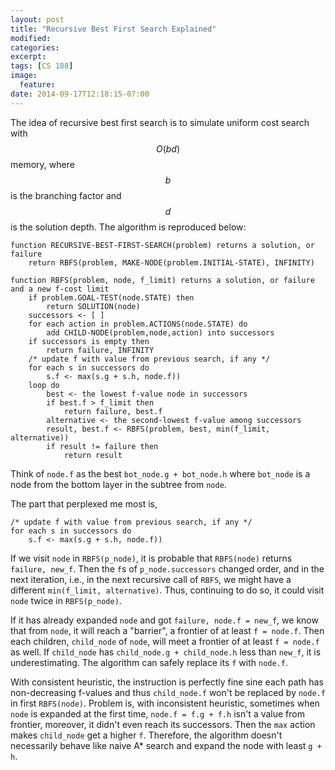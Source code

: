 ```yaml
---
layout: post
title: "Recursive Best First Search Explained"
modified:
categories: 
excerpt:
tags: [CS 188]
image:
  feature:
date: 2014-09-17T12:18:15-07:00
---
```


The idea of recursive best first search is to simulate uniform cost search with $$O(bd)$$ memory, where $$b$$ is the branching factor and $$d$$ is the solution depth. The algorithm is reproduced below:

    function RECURSIVE-BEST-FIRST-SEARCH(problem) returns a solution, or failure
        return RBFS(problem, MAKE-NODE(problem.INITIAL-STATE), INFINITY)
        
    function RBFS(problem, node, f_limit) returns a solution, or failure and a new f-cost limit
        if problem.GOAL-TEST(node.STATE) then
            return SOLUTION(node)
        successors <- [ ]
        for each action in problem.ACTIONS(node.STATE) do
            add CHILD-NODE(problem,node,action) into successors
        if successors is empty then 
            return failure, INFINITY
        /* update f with value from previous search, if any */
        for each s in successors do
            s.f <- max(s.g + s.h, node.f))
        loop do
            best <- the lowest f-value node in successors
            if best.f > f_limit then
                return failure, best.f
            alternative <- the second-lowest f-value among successors
            result, best.f <- RBFS(problem, best, min(f_limit, alternative))
            if result != failure then
                return result
                
Think of `node.f` as the best `bot_node.g + bot_node.h` where `bot_node` is a node from the bottom layer in the subtree from `node`.
                
The part that perplexed me most is,
    
    /* update f with value from previous search, if any */
    for each s in successors do
        s.f <- max(s.g + s.h, node.f))

<!--When working with consistent heuristics, each path has non-decreasing f-values. Then the f-value of children is at least that of parent. -->

If we visit `node` in `RBFS(p_node)`, it is probable that `RBFS(node)` returns `failure, new_f`. Then the `f`s of `p_node.successors` changed order, and in the next iteration, i.e., in the next recursive call of `RBFS`, we might have a different `min(f_limit, alternative)`. Thus, continuing to do so, it could visit `node` twice in `RBFS(p_node)`.

If it has already expanded `node` and got `failure, node.f = new_f`, we know that from `node`, it will reach a "barrier", a frontier of at least `f = node.f`. Then each children, `child_node` of `node`, will meet a frontier of at least `f = node.f` as well. If `child_node` has `child_node.g + child_node.h` less than `new_f`, it is underestimating. The algorithm can safely replace its `f` with `node.f`.

With consistent heuristic, the instruction is perfectly fine sine each path has non-decreasing f-values and thus `child_node.f` won't be replaced by `node.f` in first `RBFS(node)`. Problem is, with inconsistent heuristic, sometimes when `node` is expanded at the first time, `node.f = f.g + f.h` isn't a value from frontier, moreover, it didn't even reach its successors. Then the `max` action makes `child_node` get a higher `f`. Therefore, the algorithm doesn't necessarily behave like naive A* search and expand the node with least `g + h`.